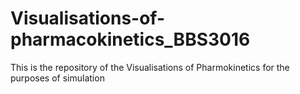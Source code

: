 # Visualisations-of-pharmacokinetics_BBS3016
This is the repository of the Visualisations of Pharmokinetics for the purposes of simulation
